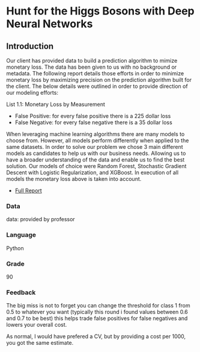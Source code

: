 # Hunt for the Higgs Bosons with Deep Neural Networks
## Introduction

Our client has provided data to build a prediction algorithm to mimize monetary loss. The data has been given to us with no background or metadata. The following report details those efforts in order to minimize monetary loss by maximizing precision on the prediction algorithm built for the client. The below details were outlined in order to provide direction of our modeling efforts:

List 1.1: Monetary Loss by Measurement
* False Positive: for every false positive there is a 225 dollar loss
* False Negative: for every false negative there is a 35 dollar loss

When leveraging machine learning algorithms there are many models to choose from. However, all models perform differently when applied to the same datasets. In order to solve our problem we chose 3 main different models as candidates to help us with our business needs. Allowing us to have a broader understanding of the data and enable us to find the best solution. Our models of choice were Random Forest, Stochastic Gradient Descent with Logistic Regularization, and XGBoost. In execution of all models the monetary loss above is taken into account.

* [Full Report]

[Full Report]: <https://github.com/JaclynCoate/7333_Quantifying_The_World/blob/main/Final_CaseStudy/Coate_Riley_Meagher_Final_Case_Study%20.ipynb>

### Data

data: provided by professor

### Language

Python

### Grade

90

### Feedback

The big miss is not to forget you can change the threshold for class 1 from 0.5 to whatever you want (typically this round i found values between 0.6 and 0.7 to be best) this helps trade false positives for false negatives and lowers your overall cost.

As normal, I would have prefered a CV, but by providing a cost per 1000, you got the same estimate.

